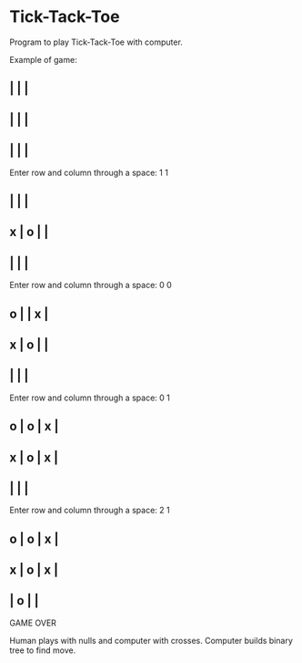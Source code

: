 # Tick-Tack-Toe
Program to play Tick-Tack-Toe with computer.

Example of game:

   |    |    | 
-----------
   |    |    | 
-----------
   |    |    | 
-----------

Enter row and column through a space: 1 1


   |    |    | 
-----------
x | o |    | 
-----------
   |    |    | 
-----------


Enter row and column through a space: 0 0

o |    | x | 
-----------
x | o |    | 
-----------
   |    |    | 
-----------


Enter row and column through a space: 0 1

o | o | x | 
-----------
x | o | x | 
-----------
   |    |    | 
-----------


Enter row and column through a space: 2 1

o | o | x | 
-----------
x | o | x | 
-----------
   | o |    | 
-----------


GAME OVER


Human plays with nulls and computer with crosses. Computer builds binary tree to find move.
